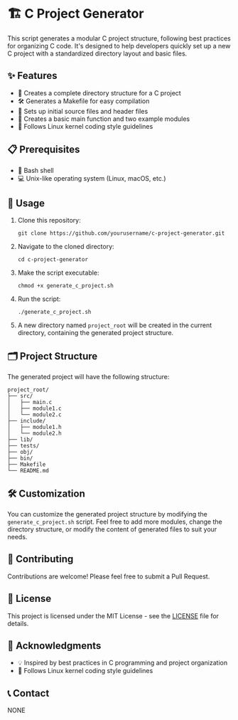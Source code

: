 # 🏗️ C Project Generator

This script generates a modular C project structure, following best practices for organizing C code. It's designed to help developers quickly set up a new C project with a standardized directory layout and basic files.

## ✨ Features

- 📁 Creates a complete directory structure for a C project
- 🛠️ Generates a Makefile for easy compilation
- 📄 Sets up initial source files and header files
- 🚀 Creates a basic main function and two example modules
- 🐧 Follows Linux kernel coding style guidelines

## 📋 Prerequisites

- 🐚 Bash shell
- 💻 Unix-like operating system (Linux, macOS, etc.)

## 🚀 Usage

1. Clone this repository:
   ```
   git clone https://github.com/yourusername/c-project-generator.git
   ```

2. Navigate to the cloned directory:
   ```
   cd c-project-generator
   ```

3. Make the script executable:
   ```
   chmod +x generate_c_project.sh
   ```

4. Run the script:
   ```
   ./generate_c_project.sh
   ```

5. A new directory named `project_root` will be created in the current directory, containing the generated project structure.

## 🗂️ Project Structure

The generated project will have the following structure:

```
project_root/
├── src/
│   ├── main.c
│   ├── module1.c
│   └── module2.c
├── include/
│   ├── module1.h
│   └── module2.h
├── lib/
├── tests/
├── obj/
├── bin/
├── Makefile
└── README.md
```

## 🛠️ Customization

You can customize the generated project structure by modifying the `generate_c_project.sh` script. Feel free to add more modules, change the directory structure, or modify the content of generated files to suit your needs.

## 🤝 Contributing

Contributions are welcome! Please feel free to submit a Pull Request.

## 📄 License

This project is licensed under the MIT License - see the [LICENSE](LICENSE) file for details.

## 🙏 Acknowledgments

- 💡 Inspired by best practices in C programming and project organization
- 🐧 Follows Linux kernel coding style guidelines

## 📞 Contact

NONE
